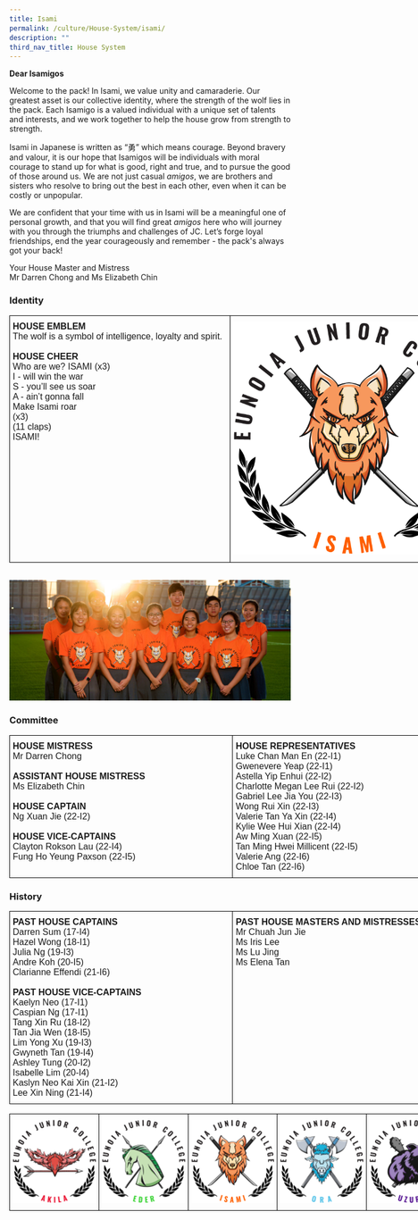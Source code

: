 ```yaml
---
title: Isami
permalink: /culture/House-System/isami/
description: ""
third_nav_title: House System
---
```

**Dear Isamigos**

Welcome to the pack! In Isami, we value unity and camaraderie. Our greatest asset is our collective identity, where the strength of the wolf lies in the pack. Each Isamigo is a valued individual with a unique set of talents and interests, and we work together to help the house grow from strength to strength.

Isami in Japanese is written as “勇” which means courage. Beyond bravery and valour, it is our hope that Isamigos will be individuals with moral courage to stand up for what is good, right and true, and to pursue the good of those around us. We are not just casual _amigos_, we are brothers and sisters who resolve to bring out the best in each other, even when it can be costly or unpopular.

We are confident that your time with us in Isami will be a meaningful one of personal growth, and that you will find great _amigos_ here who will journey with you through the triumphs and challenges of JC. Let’s forge loyal friendships, end the year courageously and remember - the pack's always got your back! 

Your House Master and Mistress  
Mr Darren Chong and Ms Elizabeth Chin

### Identity

<style type="text/css">
.tg  {border-collapse:collapse;border-spacing:0;margin:0px auto;}
.tg td{border-color:black;border-style:solid;border-width:1px;font-family:Arial, sans-serif;font-size:14px;
  overflow:hidden;padding:10px 5px;word-break:normal;}
.tg th{border-color:black;border-style:solid;border-width:1px;font-family:Arial, sans-serif;font-size:14px;
  font-weight:normal;overflow:hidden;padding:10px 5px;word-break:normal;}
.tg .tg-x5q1{font-size:16px;text-align:left;vertical-align:top}
.tg .tg-gqad{font-size:16px;text-align:center;vertical-align:middle}
</style>
<table class="tg" style="undefined;table-layout: fixed; width: 824px">
<colgroup>
<col style="width: 395px">
<col style="width: 429px">
</colgroup>
<tbody>
  <tr>
    <td class="tg-x5q1"><span style="font-weight:bold;font-style:normal">HOUSE EMBLEM</span><br><span style="font-weight:400;font-style:normal">The wolf is a symbol of intelligence, loyalty and spirit.</span><br><span style="font-weight:400;font-style:normal"> </span><br><span style="font-weight:bold;font-style:normal">HOUSE CHEER</span><br><span style="font-weight:400;font-style:normal">Who are we? ISAMI (x3)</span><br><span style="font-weight:400;font-style:normal">I - will win the war</span><br><span style="font-weight:400;font-style:normal">S - you’ll see us soar</span><br><span style="font-weight:400;font-style:normal">A - ain’t gonna fall</span><br><span style="font-weight:400;font-style:normal">Make Isami roar</span><br><span style="font-weight:400;font-style:normal">(x3)</span><br><span style="font-weight:400;font-style:normal">(11 claps)</span><br><span style="font-weight:400;font-style:normal">ISAMI!</span><br></td>
    <td class="tg-gqad"><img src="/images/Houses-Isami-Crest.png" 
     style="width:100%"></td>
  </tr>
</tbody>
</table>

<br>


![](/images/Isami-2019-Commitee.jpeg)


### Committee

<style type="text/css">
.tg  {border-collapse:collapse;border-spacing:0;margin:0px auto;}
.tg td{border-color:black;border-style:solid;border-width:1px;font-family:Arial, sans-serif;font-size:14px;
  overflow:hidden;padding:10px 5px;word-break:normal;}
.tg th{border-color:black;border-style:solid;border-width:1px;font-family:Arial, sans-serif;font-size:14px;
  font-weight:normal;overflow:hidden;padding:10px 5px;word-break:normal;}
.tg .tg-x5q1{font-size:16px;text-align:left;vertical-align:top}
</style>
<table class="tg" style="undefined;table-layout: fixed; width: 800px">
<colgroup>
<col style="width: 400px">
<col style="width: 400px">
</colgroup>
<tbody>
  <tr>
    <td class="tg-x5q1"><span style="font-weight:bold;font-style:normal">HOUSE MISTRESS</span><br><span style="font-weight:400;font-style:normal">Mr Darren Chong</span><br><span style="font-weight:400;font-style:normal"> </span><br><span style="font-weight:bold;font-style:normal">ASSISTANT HOUSE MISTRESS</span><br><span style="font-weight:400;font-style:normal">Ms Elizabeth Chin</span><br><span style="font-weight:400;font-style:normal"> </span><br><span style="font-weight:bold;font-style:normal">HOUSE CAPTAIN</span><br><span style="font-weight:400;font-style:normal">Ng Xuan Jie (22-I2)</span><br><span style="font-weight:400;font-style:normal"> </span><br><span style="font-weight:bold;font-style:normal">HOUSE VICE-CAPTAINS</span><br><span style="font-weight:400;font-style:normal">Clayton Rokson Lau (22-I4)</span><br><span style="font-weight:400;font-style:normal">Fung Ho Yeung Paxson (22-I5)</span><br></td>
    <td class="tg-x5q1"><span style="font-weight:bold;font-style:normal">HOUSE REPRESENTATIVES</span><br><span style="font-weight:400;font-style:normal">Luke Chan Man En (22-I1)</span><br><span style="font-weight:400;font-style:normal">Gwenevere Yeap (22-I1)</span><br><span style="font-weight:400;font-style:normal">Astella Yip Enhui (22-I2)</span><br><span style="font-weight:400;font-style:normal">Charlotte Megan Lee Rui (22-I2)</span><br><span style="font-weight:400;font-style:normal">Gabriel Lee Jia You (22-I3)</span><br><span style="font-weight:400;font-style:normal">Wong Rui Xin (22-I3)</span><br><span style="font-weight:400;font-style:normal">Valerie Tan Ya Xin (22-I4)</span><br><span style="font-weight:400;font-style:normal">Kylie Wee Hui Xian (22-I4)</span><br><span style="font-weight:400;font-style:normal">Aw Ming Xuan (22-I5)</span><br><span style="font-weight:400;font-style:normal">Tan Ming Hwei Millicent (22-I5)</span><br><span style="font-weight:400;font-style:normal">Valerie Ang (22-I6)</span><br><span style="font-weight:400;font-style:normal">Chloe Tan (22-I6)</span><br></td>
  </tr>
</tbody>
</table>


### History

<style type="text/css">
.tg  {border-collapse:collapse;border-spacing:0;margin:0px auto;}
.tg td{border-color:black;border-style:solid;border-width:1px;font-family:Arial, sans-serif;font-size:14px;
  overflow:hidden;padding:10px 5px;word-break:normal;}
.tg th{border-color:black;border-style:solid;border-width:1px;font-family:Arial, sans-serif;font-size:14px;
  font-weight:normal;overflow:hidden;padding:10px 5px;word-break:normal;}
.tg .tg-x5q1{font-size:16px;text-align:left;vertical-align:top}
</style>
<table class="tg" style="undefined;table-layout: fixed; width: 800px">
<colgroup>
<col style="width: 400px">
<col style="width: 400px">
</colgroup>
<tbody>
  <tr>
    <td class="tg-x5q1"><span style="font-weight:bold;font-style:normal">PAST HOUSE CAPTAINS</span><br><span style="font-weight:400;font-style:normal">Darren Sum (17-I4)</span><br><span style="font-weight:400;font-style:normal">Hazel Wong (18-I1)</span><br><span style="font-weight:400;font-style:normal">Julia Ng (19-I3)</span><br><span style="font-weight:400;font-style:normal">Andre Koh (20-I5)</span><br><span style="font-weight:400;font-style:normal">Clarianne Effendi (21-I6)</span><br><span style="font-weight:400;font-style:normal"> </span><br><span style="font-weight:bold;font-style:normal">PAST HOUSE VICE-CAPTAINS</span><br><span style="font-weight:400;font-style:normal">Kaelyn Neo (17-I1)</span><br><span style="font-weight:400;font-style:normal">Caspian Ng (17-I1)</span><br><span style="font-weight:400;font-style:normal">Tang Xin Ru (18-I2)</span><br><span style="font-weight:400;font-style:normal">Tan Jia Wen (18-I5)</span><br><span style="font-weight:400;font-style:normal">Lim Yong Xu (19-I3)</span><br><span style="font-weight:400;font-style:normal">Gwyneth Tan (19-I4)</span><br><span style="font-weight:400;font-style:normal">Ashley Tung (20-I2)</span><br><span style="font-weight:400;font-style:normal">Isabelle Lim (20-I4)</span><br><span style="font-weight:400;font-style:normal">Kaslyn Neo Kai Xin (21-I2)</span><br><span style="font-weight:400;font-style:normal">Lee Xin Ning (21-I4)</span><br></td>
    <td class="tg-x5q1"><span style="font-weight:bold;font-style:normal">PAST HOUSE MASTERS AND MISTRESSES</span><br><span style="font-weight:400;font-style:normal">Mr Chuah Jun Jie</span><br><span style="font-weight:400;font-style:normal">Ms Iris Lee</span><br><span style="font-weight:400;font-style:normal">Ms Lu Jing</span><br><span style="font-weight:400;font-style:normal">Ms Elena Tan</span><br></td>
  </tr>
</tbody>
</table>

<br>

<style type="text/css">
.tg  {border-collapse:collapse;border-spacing:0;margin:0px auto;}
.tg td{border-color:black;border-style:solid;border-width:1px;font-family:Arial, sans-serif;font-size:14px;
  overflow:hidden;padding:10px 5px;word-break:normal;}
.tg th{border-color:black;border-style:solid;border-width:1px;font-family:Arial, sans-serif;font-size:14px;
  font-weight:normal;overflow:hidden;padding:10px 5px;word-break:normal;}
.tg .tg-0lax{text-align:left;vertical-align:top}
</style>
<table class="tg" style="undefined;table-layout: fixed; width: 800px">
<colgroup>
<col style="width: 160px">
<col style="width: 160px">
<col style="width: 160px">
<col style="width: 160px">
<col style="width: 160px">
</colgroup>
<tbody>
  <tr>
    <td class="tg-0lax"><a href = "/culture/House-System/akila/" target = "_self"> 
          <img src="/images/Houses-Akila-Crest.png" 
     style="width:100%"></a></td>
    <td class="tg-0lax"><a href = "/culture/House-System/eder/" target = "_self"> 
          <img src="/images/Houses-Eder-Crest.png" 
     style="width:100%"></a></td>
    <td class="tg-0lax"><a href = "/culture/House-System/isami/" target = "_self"> 
          <img src="/images/Houses-Isami-Crest.png" 
     style="width:100%"></a></td>
    <td class="tg-0lax"><a href = "/culture/House-System/ora/" target = "_self"> 
          <img src="/images/Houses-Ora-Crest.png" 
     style="width:100%"></a></td>
    <td class="tg-0lax"><a href = "/culture/House-System/uzuri/" target = "_self"> 
          <img src="/images/Houses-Uzuri-Crest.png" 
     style="width:100%"></a></td>
  </tr>
</tbody>
</table>